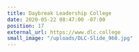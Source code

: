 ```yaml
---
title: Daybreak Leadership College
date: 2020-05-22 08:47:00 -07:00
position: 17
external_url: https://www.dlc.college
small_image: "/uploads/DLC-Slide_960.jpg"
---
```


